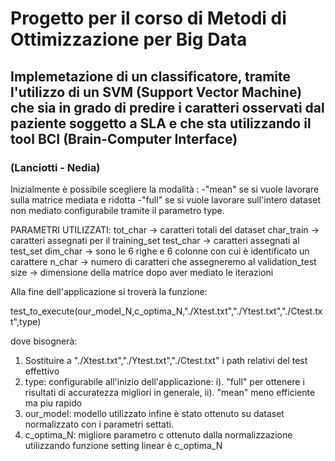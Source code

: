 # Progetto per il corso di Metodi di Ottimizzazione per Big Data
## Implemetazione di un classificatore, tramite l'utilizzo di un SVM (Support Vector Machine) che sia in grado di predire i caratteri osservati dal paziente soggetto a SLA e che sta utilizzando il tool BCI (Brain-Computer Interface)  
### (Lanciotti - Nedia)

Inizialmente è possibile scegliere la modalità :
-"mean" se si vuole lavorare sulla matrice mediata e ridotta
-"full" se si vuole lavorare sull'intero dataset non mediato
configurabile tramite il parametro type.	

PARAMETRI UTILIZZATI:
tot_char -> caratteri totali del dataset
char_train -> caratteri assegnati per il training_set
test_char -> caratteri assegnati al test_set
dim_char -> sono le 6 righe e 6 colonne con cui è identificato un carattere
n_char -> numero di caratteri che assegneremo al validation_test
size -> dimensione della matrice dopo aver mediato le iterazioni

Alla fine dell'applicazione si troverà la funzione:

test_to_execute(our_model_N,c_optima_N,"./Xtest.txt","./Ytest.txt","./Ctest.txt",type) 
                                              
dove bisognerà:
1. Sostituire a "./Xtest.txt","./Ytest.txt","./Ctest.txt" i path relativi del test effettivo
2. type: configurabile all'inizio dell'applicazione:
			i). "full" per ottenere i risultati di accuratezza migliori in generale,
		  ii). "mean" meno efficiente ma piu rapido
3. our_model: modello utilizzato infine è stato ottenuto su dataset normalizzato con i parametri settati.
4. c_optima_N: migliore parametro c ottenuto dalla normalizzazione utilizzando funzione setting linear è c_optima_N 

